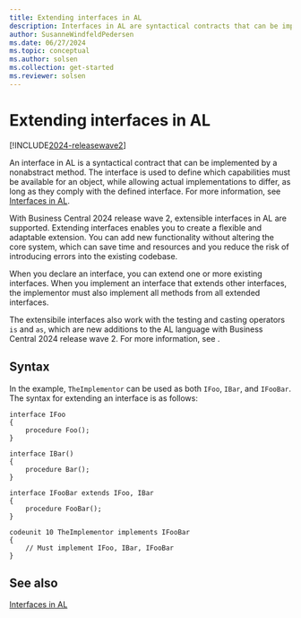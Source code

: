 ```yaml
---
title: Extending interfaces in AL
description: Interfaces in AL are syntactical contracts that can be implemented by a nonabstract method and extended for flexibility and adaptability.
author: SusanneWindfeldPedersen
ms.date: 06/27/2024
ms.topic: conceptual
ms.author: solsen
ms.collection: get-started
ms.reviewer: solsen
---
```


# Extending interfaces in AL

[!INCLUDE[2024-releasewave2](../includes/2024-releasewave2.md)]

An interface in AL is a syntactical contract that can be implemented by a nonabstract method. The interface is used to define which capabilities must be available for an object, while allowing actual implementations to differ, as long as they comply with the defined interface. For more information, see [Interfaces in AL](devenv-interfaces-in-al.md).

With Business Central 2024 release wave 2, extensible interfaces in AL are supported. Extending interfaces enables you to create a flexible and adaptable extension. You can add new functionality without altering the core system, which can save time and resources and you reduce the risk of introducing errors into the existing codebase.

When you declare an interface, you can extend one or more existing interfaces. When you implement an interface that extends other interfaces, the implementor must also implement all methods from all extended interfaces.

The extensibile interfaces also work with the testing and casting operators `is` and `as`, which are new additions to the AL language with Business Central 2024 release wave 2. For more information, see []().

## Syntax

In the example, `TheImplementor` can be used as both `IFoo`, `IBar`, and `IFooBar`. The syntax for extending an interface is as follows:

```AL
interface IFoo
{
    procedure Foo();    
}

interface IBar()
{
    procedure Bar();
}

interface IFooBar extends IFoo, IBar
{
    procedure FooBar();
}

codeunit 10 TheImplementor implements IFooBar
{
    // Must implement IFoo, IBar, IFooBar 
}
```

## See also

[Interfaces in AL](devenv-interfaces-in-al.md)  